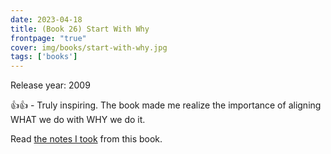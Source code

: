 ```yaml
---
date: 2023-04-18
title: (Book 26) Start With Why
frontpage: "true"
cover: img/books/start-with-why.jpg
tags: ['books']
---
```


Release year: 2009

👍👍 - Truly inspiring. The book made me realize the importance of aligning WHAT we do with WHY we do it.

Read [the notes I took](/books/start-with-why.pdf) from this book.
